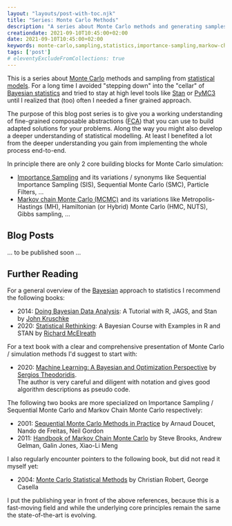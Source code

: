 ```yaml
---
layout: "layouts/post-with-toc.njk"
title: "Series: Monte Carlo Methods"
description: "A series about Monte Carlo methods and generating samples from probability distributions."
creationdate: 2021-09-10T10:45:00+02:00
date: 2021-09-10T10:45:00+02:00
keywords: monte-carlo,sampling,statistics,importance-sampling,markow-chain-monte-carlo,sequential-monte-carlo,particle-filtering,bayesian-statistical-methods
tags: ['post']
# eleventyExcludeFromCollections: true
---
```


This is a series about [Monte Carlo](https://en.wikipedia.org/wiki/Monte_Carlo_method) methods and sampling from [statistical
models](https://en.wikipedia.org/wiki/Statistical_model). For a long time I avoided "stepping down" into the "cellar" of [Bayesian
statistics](https://en.wikipedia.org/wiki/Bayesian_statistics) and tried to stay at high level tools like [Stan](https://mc-stan.org/) or
[PyMC3](https://docs.pymc.io/) until I realized that (too) often I needed a finer grained approach.

The purpose of this blog post series is to give you a working understanding of fine-grained composable abstractions
([FCA](https://web.archive.org/web/20130117175652/http://blog.getprismatic.com/blog/2012/4/5/software-engineering-at-prismatic.html)) that you can use
to build adapted solutions for your problems. Along the way you might also develop a deeper understanding of statistical modelling. At least I benefited
a lot from the deeper understanding you gain from implementing the whole process end-to-end.

In principle there are only 2 core building blocks for Monte Carlo simulation:

* [Importance Sampling](https://en.wikipedia.org/wiki/Importance_sampling) and its variations / synonyms like Sequential Importance Sampling (SIS), Sequential Monte Carlo (SMC), Particle Filters, ...
* [Markov chain Monte Carlo (MCMC)](https://en.wikipedia.org/wiki/Markov_chain_Monte_Carlo) and its variations like Metropolis-Hastings (MH), Hamiltonian (or Hybrid) Monte Carlo (HMC, NUTS), Gibbs sampling, ...


## Blog Posts

... to be published soon ...
<!-- * [Software Engineering: Web Development (or the story of Media Artists AG)](../software-engineering-web-development) -->

## Further Reading

For a general overview of the [Bayesian](https://en.wikipedia.org/wiki/Bayesian_statistics) approach to statistics I recommend the following books:
* 2014: [Doing Bayesian Data Analysis](https://www.amazon.com/-/de/dp/0124058884/): A Tutorial with R, JAGS, and Stan by [John Kruschke](http://doingbayesiandataanalysis.blogspot.com/)
* 2020: [Statistical Rethinking](https://www.amazon.com/-/de/dp/036713991X): A Bayesian Course with Examples in R and STAN by [Richard McElreath](https://elevanth.org/blog/)


For a text book with a clear and comprehensive presentation of Monte Carlo / simulation methods I'd suggest to start with:
* 2020: [Machine Learning: A Bayesian and Optimization Perspective](https://www.amazon.com/-/de/dp/0128188030) by [Sergios
  Theodoridis](https://sergiostheodoridis.wordpress.com/).<br>The author is very careful and diligent with notation and gives good algorithm
  descriptions as pseudo code.


The following two books are more specialized on Importance Sampling / Sequential Monte Carlo and Markov Chain Monte Carlo respectively:
* 2001: [Sequential Monte Carlo Methods in Practice](https://www.amazon.com/-/de/dp-0387951466/dp/0387951466/) by Arnaud Doucet, Nando de Freitas, Neil Gordon
* 2011: [Handbook of Markov Chain Monte Carlo](https://www.amazon.com/-/de/dp-B008GXJVF8/dp/B008GXJVF8/) by Steve Brooks, Andrew Gelman, Galin Jones, Xiao-Li Meng


I also regularly encounter pointers to the following book, but did not read it myself yet:
* 2004: [Monte Carlo Statistical Methods](https://www.amazon.com/-/de/dp/0387212396/) by Christian Robert, George Casella

I put the publishing year in front of the above references, because this is a fast-moving field and while the underlying core principles remain the
same the state-of-the-art is evolving.
